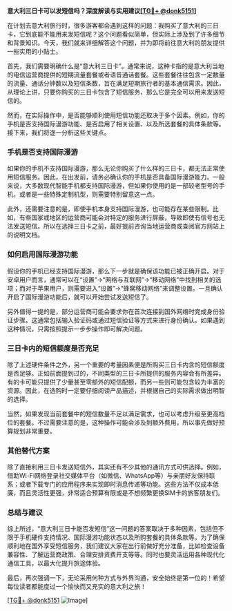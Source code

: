 **意大利三日卡可以发短信吗？深度解读与实用建议[[TG💪+ @donk5151](https://t.me/s/donk5151)]**

在计划去意大利旅行时，很多游客都会遇到这样的问题：我购买了意大利的三日卡，它到底能不能用来发短信呢？这个问题看似简单，但实际上涉及到了许多细节和背景知识。今天，我们就来详细解答这个问题，并为即将前往意大利的朋友提供一些实用的小贴士。

首先，我们需要明确什么是“意大利三日卡”。通常来说，这种卡指的是意大利当地的电信运营商提供的短期流量套餐或者语音通话套餐。这些套餐往往包含一定数量的流量、通话分钟数以及短信条数，旨在满足短期旅行者的基本通信需求。因此，从理论上讲，只要你购买的三日卡包含了短信服务，那么它是完全可以用来发送短信的。

然而，在实际操作中，是否能够顺利使用短信功能还取决于多个因素。例如，你的手机是否支持国际漫游功能、是否启用了相关设置、以及所选套餐的具体条款等。接下来，我们将逐一分析这些关键点。

### **手机是否支持国际漫游**

如果你的手机不支持国际漫游，那么无论你购买了什么样的三日卡，都无法正常使用短信服务。因此，在出发前，请务必确认你的手机是否具备国际漫游能力。一般来说，大多数现代智能手机都支持国际漫游，但如果你使用的是一部较老型号的手机，或者是一些特殊定制机型，则需要特别留意这一点。

此外，还需要注意的是，即使手机本身支持国际漫游，也可能存在某些限制。比如，有些国家或地区的运营商可能会对特定的服务进行屏蔽，导致即使有信号也无法发送短信。所以在选择三日卡之前，最好提前咨询当地运营商或查阅官方网站上的说明文档。

### **如何启用国际漫游功能**

假设你的手机已经支持国际漫游，那么下一步就是确保该功能已被正确开启。对于安卓用户而言，通常可以在“设置”->“网络与互联网”->“移动网络”中找到相关的选项；而对于苹果用户，则需要进入“设置”->“蜂窝移动网络”来调整设置。一旦确认开启了国际漫游功能后，就可以开始尝试发送短信了。

另外值得一提的是，部分运营商可能会要求你在首次连接到国外网络时完成身份验证步骤。这通常包括输入验证码或通过短信验证等方式来进行身份确认。如果遇到这种情况，只需按照提示一步步操作即可解决问题。

### **三日卡内的短信额度是否充足**

除了上述硬件条件之外，另一个重要的考量因素便是所购买三日卡内含的短信额度是否足够。正如前面提到过的，不同类型的三日卡所提供的服务内容会有所差异。有的卡可能只提供了少量甚至零额外的短信配额，而另一些则可能包含较为丰富的资源。因此，在选购时一定要仔细阅读产品描述，并根据自己的实际需求做出明智的选择。

当然，如果发现当前套餐中的短信数量不足以满足需求，也可以考虑升级至更高档位的套餐。不过需要注意的是，这种操作可能会涉及到额外费用，所以事先做好预算规划非常重要。

### **其他替代方案**

除了直接利用三日卡发送短信外，其实还有不少其他的通讯方式可供选择。例如，借助Wi-Fi网络登录社交媒体平台（如微信、WhatsApp等）与亲朋好友保持联系；或者下载专门的应用程序来实现即时消息传递等功能。这些方法不仅成本低廉，而且灵活性更强，非常适合预算有限或是不想频繁更换SIM卡的旅客朋友们。

### **总结与建议**

综上所述，“意大利三日卡能否发短信”这一问题的答案取决于多种因素，包括但不限于手机硬件支持情况、国际漫游功能状态以及所购套餐的具体条款等。为了确保顺利地在国外享受短信服务，我们建议大家在出行前做好充分准备，比如检查设备兼容性、了解运营商政策、合理安排资费开支等等。同时也要灵活运用各种现代化通信工具，以最大化提升旅途体验。

最后，再次强调一下，无论采用何种方式与外界沟通，安全始终是第一位的！希望每位读者都能度过一个愉快而又充实的意大利之旅！

[[TG💪+ @donk5151](https://t.me/s/donk5151) ![Image](https://i.postimg.cc/rwNCRYN7/Snipaste-2025-04-30-17-27-05.png)]
